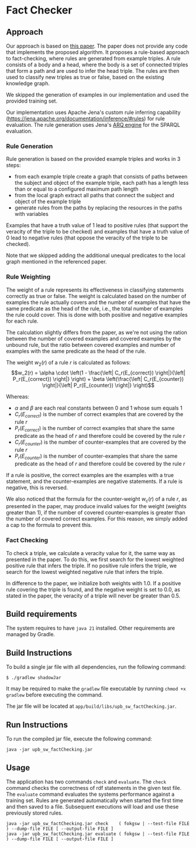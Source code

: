# Fact Checker

## Approach

Our approach is based on [this paper](https://aclanthology.org/2020.coling-main.147.pdf).
The paper does not provide any code that implements the proposed algorithm.
It proposes a rule-based approach to fact-checking, where rules are generated from example triples.
A rule consists of a body and a head,
where the body is a set of connected triples that form a path and are used to infer the head triple.
The rules are then used to classify new triples as true or false, based on the existing knowledge graph.

We skipped the generation of examples in our implementation and used the provided training set.

Our implementation uses Apache Jena's custom rule inferring capability
(https://jena.apache.org/documentation/inference/#rules) for rule evaluation.
The rule generation uses Jena's [ARQ engine](https://jena.apache.org/documentation/query/index.html) for the SPARQL evaluation.

### Rule Generation

Rule generation is based on the provided example triples and works in 3 steps:

- from each example triple create a graph that consists of paths between the subject and object of the example triple, each path has a length less than or equal to a configured maximum path length
- from the local graph extract all paths that connect the subject and object of the example triple
- generate rules from the paths by replacing the resources in the paths with variables

Examples that have a truth value of $1$ lead to positive rules (that support the veracity of the triple to be checked)
and examples that have a truth value of $0$ lead to negative rules (that oppose the veracity of the triple to be checked).

Note that we skipped adding the additional unequal predicates to the local graph mentioned in the referenced paper.

### Rule Weighting

The weight of a rule represents its effectiveness in classifying statements correctly as true or false.
The weight is calculated based on the number of examples
the rule actually covers and the number of examples that have the same predicate as the head of the rule,
i.e., the total number of examples the rule could cover.
This is done with both positive and negative examples for each rule.

The calculation slightly differs from the paper, as we're not using the ration between the number of
covered examples and covered examples by the unbound rule, 
but the ratio between covered examples and number of examples with the same predicate as the head of the rule.

The weight $w_2(r)$ of a rule $r$ is calculated as follows:
$$w_2(r) = \alpha \cdot \left(1 - \frac{\left| C_r(E_{correct}) \right|}{\left| P_r(E_{correct}) \right|} \right) + \beta \left(\frac{\left| C_r(E_{counter}) \right|}{\left| P_r(E_{counter}) \right|} \right)$$

Whereas:
- $\alpha$ and $\beta$ are each real constants between $0$ and $1$ whose sum equals $1$
- $C_r(E_{correct})$ is the number of correct examples that are covered by the rule $r$
- $P_r(E_{correct})$ is the number of correct examples that share the same predicate as the head of $r$ and therefore could be covered by the rule $r$
- $C_r(E_{counter})$ is the number of counter-examples that are covered by the rule $r$
- $P_r(E_{counter})$ is the number of counter-examples that share the same predicate as the head of $r$ and therefore could be covered by the rule $r$

If a rule is positive,
the correct examples are the examples with a true statement, and the counter-examples are negative statements.
If a rule is negative, this is reversed.

We also noticed that the formula for the counter-weight $w_c(r)$ of a rule $r$, 
as presented in the paper, may produce invalid values for the weight (weights greater than $1$),
if the number of covered counter-examples is greater than the number of covered correct examples.
For this reason, we simply added a cap to the formula to prevent this.

### Fact Checking

To check a triple, we calculate a veracity value for it, the same way as presented in the paper.
To do this, 
we first search for the lowest weighted positive rule that infers the triple.
If no positive rule infers the triple, we search for the lowest weighted negative rule that infers the triple.

In difference to the paper, we initialize both weights with $1.0$.
If a positive rule covering the triple is found, and the negative weight is set to $0.0$,
as stated in the paper, the veracity of a triple will never be greater than $0.5$.

## Build requirements

The system requires to have `java 21` installed. Other requirements are managed by Gradle.

## Build Instructions

To build a single jar file with all dependencies, run the following command:

```shell
$ ./gradlew shadowJar
```

It may be required to make the `gradlew` file executable by running `chmod +x gradlew` before executing the command.

The jar file will be located at `app/build/libs/upb_sw_factChecking.jar`.

## Run Instructions

To run the compiled jar file, execute the following command:

```shell
java -jar upb_sw_factChecking.jar
```

## Usage

The application has two commands `check` and `evaluate`.
The `check` command checks the correctness of rdf statements in the given test file.
The `evaluate` command evaluates the systems performance against a training set.
Rules are generated automatically when started the first time and then saved to a file.
Subsequent executions will load and use these previously stored rules.

```shell
java -jar upb_sw_factChecking.jar check    ( fokgsw | --test-file FILE ) --dump-file FILE [ --output-file FILE ]
java -jar upb_sw_factChecking.jar evaluate ( fokgsw | --test-file FILE ) --dump-file FILE [ --output-file FILE ]
```